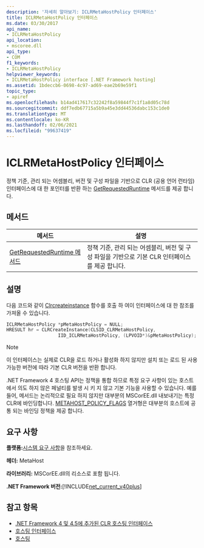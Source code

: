 ```yaml
---
description: '자세히 알아보기: ICLRMetaHostPolicy 인터페이스'
title: ICLRMetaHostPolicy 인터페이스
ms.date: 03/30/2017
api_name:
- ICLRMetaHostPolicy
api_location:
- mscoree.dll
api_type:
- COM
f1_keywords:
- ICLRMetaHostPolicy
helpviewer_keywords:
- ICLRMetaHostPolicy interface [.NET Framework hosting]
ms.assetid: 1bdeccb6-0698-4c97-ad69-eae2b69e59f1
topic_type:
- apiref
ms.openlocfilehash: b14ad417617c32242f8a59844f7c1f1a8d05c78d
ms.sourcegitcommit: ddf7edb67715a5b9a45e3dd44536dabc153c1de0
ms.translationtype: MT
ms.contentlocale: ko-KR
ms.lasthandoff: 02/06/2021
ms.locfileid: "99637419"
---
```

# <a name="iclrmetahostpolicy-interface"></a>ICLRMetaHostPolicy 인터페이스

정책 기준, 관리 되는 어셈블리, 버전 및 구성 파일을 기반으로 CLR (공용 언어 런타임) 인터페이스에 대 한 포인터를 반환 하는 [GetRequestedRuntime](iclrmetahostpolicy-getrequestedruntime-method.md) 메서드를 제공 합니다.  
  
## <a name="methods"></a>메서드  
  
|메서드|설명|  
|------------|-----------------|  
|[GetRequestedRuntime 메서드](iclrmetahostpolicy-getrequestedruntime-method.md)|정책 기준, 관리 되는 어셈블리, 버전 및 구성 파일을 기반으로 기본 CLR 인터페이스를 제공 합니다.|  
  
## <a name="remarks"></a>설명  

 다음 코드와 같이 [Clrcreateinstance](clrcreateinstance-function.md) 함수를 호출 하 여이 인터페이스에 대 한 참조를 가져올 수 있습니다.  
  
```cpp  
ICLRMetaHostPolicy *pMetaHostPolicy = NULL;  
HRESULT hr = CLRCreateInstance(CLSID_CLRMetaHostPolicy,  
                   IID_ICLRMetaHostPolicy, (LPVOID*)&pMetaHostPolicy);  
```  
  
> [!NOTE]
> 이 인터페이스는 실제로 CLR을 로드 하거나 활성화 하지 않지만 설치 또는 로드 된 사용 가능한 버전에 따라 기본 CLR 버전을 반환 합니다.  
  
 .NET Framework 4 호스팅 API는 정책을 통합 하므로 특정 요구 사항이 있는 호스트에서 의도 하지 않은 페널티를 발생 시 키 지 않고 기본 기능을 사용할 수 있습니다. 예를 들어, 메서드는 논리적으로 필요 하지 않지만 대부분의 MSCorEE.dll 내보내기는 특정 CLR에 바인딩합니다. [METAHOST_POLICY_FLAGS](metahost-policy-flags-enumeration.md) 열거형은 대부분의 호스트에 공통 되는 바인딩 정책을 제공 합니다.  
  
## <a name="requirements"></a>요구 사항  

 **플랫폼:**[시스템 요구 사항](../../get-started/system-requirements.md)을 참조하세요.  
  
 **헤더:** MetaHost  
  
 **라이브러리:** MSCorEE.dll의 리소스로 포함 됩니다.  
  
 **.NET Framework 버전:**[!INCLUDE[net_current_v40plus](../../../../includes/net-current-v40plus-md.md)]  
  
## <a name="see-also"></a>참고 항목

- [.NET Framework 4 및 4.5에 추가된 CLR 호스팅 인터페이스](clr-hosting-interfaces-added-in-the-net-framework-4-and-4-5.md)
- [호스팅 인터페이스](hosting-interfaces.md)
- [호스팅](index.md)
